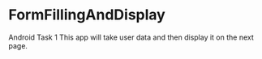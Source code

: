 # FormFillingAndDisplay

Android Task 1
This app will take user data and then display it on the next page.
